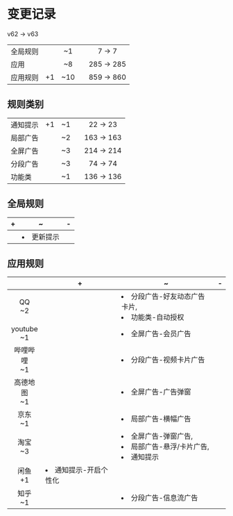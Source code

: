 # 变更记录

v62 -> v63

||||||
|-|:-:|:-:|:-:|:-:|
|全局规则||~1||7 -> 7|
|应用||~8||285 -> 285|
|应用规则|+1|~10||859 -> 860|

## 规则类别

||||||
|-|:-:|:-:|:-:|:-:|
|通知提示|+1|~1||22 -> 23|
|局部广告||~2||163 -> 163|
|全屏广告||~3||214 -> 214|
|分段广告||~3||74 -> 74|
|功能类||~1||136 -> 136|

## 全局规则

|+|~|-|
|-|-|-|
||<li>更新提示||

## 应用规则

||+|~|-|
|:-:|-|-|-|
|QQ<br>~2||<li>分段广告-好友动态广告卡片,<li>功能类-自动授权||
|youtube<br>~1||<li>全屏广告-会员广告||
|哔哩哔哩<br>~1||<li>分段广告-视频卡片广告||
|高德地图<br>~1||<li>全屏广告-广告弹窗||
|京东<br>~1||<li>局部广告-横幅广告||
|淘宝<br>~3||<li>全屏广告-弹窗广告,<li>局部广告-悬浮/卡片广告,<li>通知提示||
|闲鱼<br>+1|<li>通知提示-开启个性化|||
|知乎<br>~1||<li>分段广告-信息流广告||
